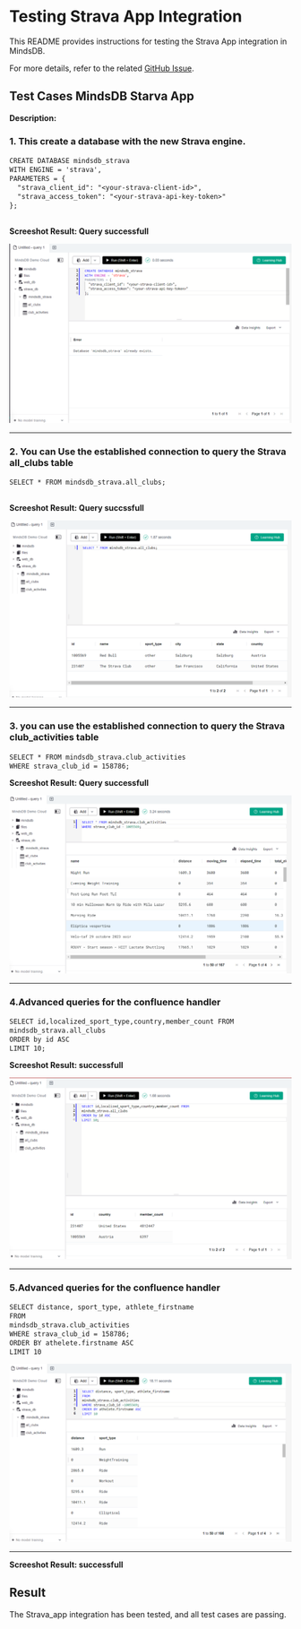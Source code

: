 # Testing Strava App Integration

This README provides instructions for testing the Strava App integration in MindsDB.

For more details, refer to the related [GitHub Issue](https://github.com/mindsdb/mindsdb/issues/8150).

## Test Cases MindsDB Starva App

**Description:**
### 1. This create a database with the new Strava engine. 

```
CREATE DATABASE mindsdb_strava
WITH ENGINE = 'strava',
PARAMETERS = {
  "strava_client_id": "<your-strava-client-id>",
  "strava_access_token": "<your-strava-api-key-token>"  
};    


```
**Screeshot Result: Query successfull**

![test_1](assets/screenshot1.png)

-----

### 2.  You can Use the established connection to query the Strava all_clubs table

```
SELECT * FROM mindsdb_strava.all_clubs;
   
```
**Screeshot Result: Query succssfull**

![test_2](assets/screenshot2.png)

-----

### 3. you can  use the established connection to query the Strava club_activities table

```
SELECT * FROM mindsdb_strava.club_activities
WHERE strava_club_id = 158786;

```
**Screeshot Result: Query successfull**

![test_3](assets/screenshot3.png)

-----

### 4.Advanced queries for the confluence handler

```
SELECT id,localized_sport_type,country,member_count FROM 
mindsdb_strava.all_clubs
ORDER by id ASC
LIMIT 10;

```

**Screeshot Result:  successfull**

![test_4](assets/screenshot4.png)

-----

### 5.Advanced queries for the confluence handler

```
SELECT distance, sport_type, athlete_firstname
FROM
mindsdb_strava.club_activities
WHERE strava_club_id = 158786;
ORDER BY athelete.firstname ASC
LIMIT 10

```
![test_5](assets/screenshot5.png)

-----

**Screeshot Result:  successfull**

## Result
The Strava_app integration has been  tested, and all test cases are passing.